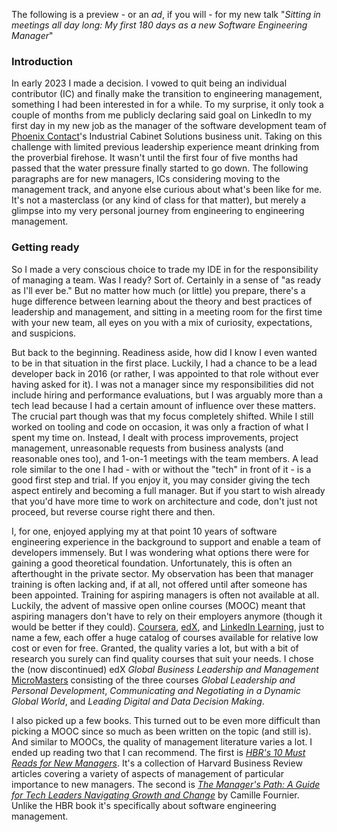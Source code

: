 The following is a preview - or an _ad_, if you will - for my new talk "_Sitting in meetings all day long: My first 180 days as a new Software Engineering Manager_"

### Introduction

In early 2023 I made a decision.
I vowed to quit being an individual contributor (IC) and finally make the transition to engineering management, something I had been interested in for a while.
To my surprise, it only took a couple of months from me publicly declaring said goal on LinkedIn to my first day in my new job as the manager of the software development team of [Phoenix Contact](https://www.phoenixcontact.com/en-pc/)'s Industrial Cabinet Solutions business unit.
Taking on this challenge with limited previous leadership experience meant drinking from the proverbial firehose.
It wasn't until the first four of five months had passed that the water pressure finally started to go down.
The following paragraphs are for new managers, ICs considering moving to the management track, and anyone else curious about what's been like for me.
It's not a masterclass (or any kind of class for that matter), but merely a glimpse into my very personal journey from engineering to engineering management.

### Getting ready

So I made a very conscious choice to trade my IDE in for the responsibility of managing a team.
Was I ready?
Sort of.
Certainly in a sense of "as ready as I'll ever be."
But no matter how much (or little) you prepare, there's a huge difference between learning about the theory and best practices of leadership and management, and sitting in a meeting room for the first time with your new team, all eyes on you with a mix of curiosity, expectations, and suspicions.

But back to the beginning.
Readiness aside, how did I know I even wanted to be in that situation in the first place.
Luckily, I had a chance to be a lead developer back in 2016 (or rather, I was appointed to that role without ever having asked for it).
I was not a manager since my responsibilities did not include hiring and performance evaluations, but I was arguably more than a tech lead because I had a certain amount of influence over these matters.
The crucial part though was that my focus completely shifted.
While I still worked on tooling and code on occasion, it was only a fraction of what I spent my time on.
Instead, I dealt with process improvements, project management, unreasonable requests from business analysts (and reasonable ones too), and 1-on-1 meetings with the team members.
A lead role similar to the one I had - with or without the "tech" in front of it - is a good first step and trial.
If you enjoy it, you may consider giving the tech aspect entirely and becoming a full manager.
But if you start to wish already that you'd have more time to work on architecture and code, don't just not proceed, but reverse course right there and then.

I, for one, enjoyed applying my at that point 10 years of software engineering experience in the background to support and enable a team of developers immensely.
But I was wondering what options there were for gaining a good theoretical foundation.
Unfortunately, this is often an afterthought in the private sector.
My observation has been that manager training is often lacking and, if at all, not offered until after someone has been appointed.
Training for aspiring managers is often not available at all.
Luckily, the advent of massive open online courses (MOOC) meant that aspiring managers don't have to rely on their employers anymore (though it would be better if they could).
[Coursera](https://www.coursera.org), [edX](https://www.edx.org), and [LinkedIn Learning](https://learning.linkedin.com), just to name a few, each offer a huge catalog of courses available for relative low cost or even for free.
Granted, the quality varies a lot, but with a bit of research you surely can find quality courses that suit your needs.
I chose the (now discontinued) edX _Global Business Leadership and Management_ [MicroMasters](https://www.edx.org/masters/micromasters) consisting of the three courses _Global Leadership and Personal Development_, _Communicating and Negotiating in a Dynamic Global World_, and _Leading Digital and Data Decision Making_.

I also picked up a few books.
This turned out to be even more difficult than picking a MOOC since so much as been written on the topic (and still is).
And similar to MOOCs, the quality of management literature varies a lot.
I ended up reading two that I can recommend.
The first is [_HBR's 10 Must Reads for New Managers_](https://store.hbr.org/product/hbr-s-10-must-reads-for-new-managers-with-bonus-article-how-managers-become-leaders-by-michael-d-watkins/10134).
It's a collection of Harvard Business Review articles covering a variety of aspects of management of particular importance to new managers.
The second is [_The Manager's Path: A Guide for Tech Leaders Navigating Growth and Change_](https://www.oreilly.com/library/view/the-managers-path/9781491973882/) by Camille Fournier.
Unlike the HBR book it's specifically about software engineering management.